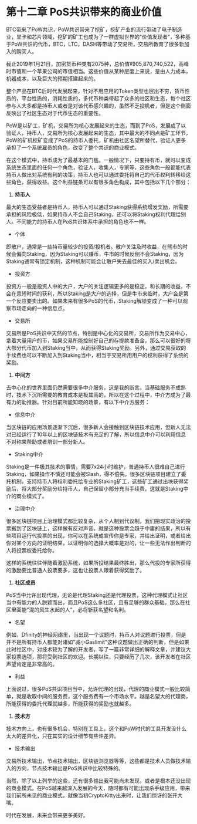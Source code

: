 # 第十二章 PoS共识带来的商业价值
BTC带来了PoW共识，PoW共识带来了挖矿，挖矿产业的流行带动了电子制造业，显卡和芯片领域，挖矿的矿工也成为了一群虚拟世界的&quot;价值发现者&quot;，多种基于PoW共识的代币，BTC，LTC，DASH等带动了交易所，交易所教育了很多新加入的购买人。

截止2019年1月21日，加密货币种类有2075种，总价值¥905,870,740,522，高峰时市值和一个苹果公司的市值相当。这些价值从某种层度上来说，是由人力成本，机器成本，以及巨大的预期搭建起来的。

整个产品在BTC后时代发展起来，针对不用应用的Token类型也层出不穷，货币性质的，平台性质的，消耗性质的，多代币种类带起了众多的社区和生态，每个社区参与人大多都是持币人或者是对该代币感兴趣的，虽然不乏投机者，但是这个侧面反映出了社区生态对于代币生态的重要性。

PoW是以矿工，矿机，交易所为核心发展起来的生态，而到了PoS，发展成了以验证人，持币人，交易所为核心发展起来的生态，其中最大的不同点是矿工环节，PoW的矿机挖矿变成了PoS的持币人委托，矿机由社区名望所替代，验证人更多承担了一个系统雇员的角色，改变了整个共识的商业模式。

在这个模式中，持币成为了最基本的门槛。一般情况下，只要持有币，就可以变成系统生态里面的任何一个角色，验证人，收集人，专家等，这些角色一般都能代表持币人做出对系统有利的决策，持币人也可以通过委托将自己的代币权利转移给这些角色，获得收益。这个利益链条可以有很多角色构成，其中包括以下几个部分：

1. **持币人**

最大的生态受益者是持币人，持币人可以通过Staking获得系统增发奖励，所需要承担的风险极低，如果持币人不会自己Staking，还可以将Staking权利代理给别人。不同能力的持币人在PoS共识体系中承担的角色也不一样。

- 个体

即散户，通常是一些持币量较少的投资/投机者。散户关注及时收益，在熊市的时候会偏向Staking，因为Staking可以赚币，牛市的时候反倒不会Staking，因为Staking通常有锁定机制，这种机制可能会让散户失去最佳的买入/卖出机会。

- 投资方

投资方一般是投资人中的大户，大户的关注逻辑更多的是稳定，和长期的收益，不会在意短时间的获利，所以Staking是大户的选择，但是牛市来临时，大户会是第一个反应要卖出的。如果未来有很多PoS的代币，Staking解锁变成了一种可以观察市场走向的一种信息点。

- 交易所

交易所是PoS共识中天然的节点，特别是中心化的交易所，交易所作为交易中心，拿着大量用户的币，如果交易所能控制好自己的存提款准备金，那么可以很好的将大部分代币加入到Staking当中，从而获得Staking奖励。另外，通过交易获取的手续费也可以不断加入到Staking当中，相当于交易所用用户的权利获得了系统的奖励。

1. **中间方**

去中心化的世界里面仍然需要很多中介服务，这是我的断言。当基础服务不成熟时，技术下沉所需要的教育成本是极其高的，所以在这个过程中，中介方成为了最有力的助推器。针对目前所能知晓的场景，有以下中介方服务：

- 信息中介

当区块链的应用场景逐渐下沉后，很多新人会接触到区块链技术应用，但新人无法对已经运行了10年以上的区块链技术有充足的了解，所以信息中介可以利用信息不对称来帮助或者培训一部分新人。

- Staking中介

Staking是一件极其技术的事情，需要7x24小时维护，普通持币人很难自己进行Staking，如果操作不慎还可能会被Slash，得不偿失。很多区块链项目建立了委托机制，支持持币人将权利委托给专业的Staking矿工，这些矿工通过出块获得奖励后，将大部分奖励分给持币人，自己保留小部分充当手续费。这就是Staking中介的商业模式了。

- 治理中介

很多区块链项目上治理模式都比较复杂，从个人制到代议制，我们把现实政治的投票搬到了区块链上，这样做有反对声音，就是这种投票会趋于中庸的结果，所以有些项目运行代投票的出现，你可以在系统成宣传你是专家，并给出证明，或者给出你对某个方向的证明结果，以证明你的选择大概率是对的，让一些无法作出判断的人将投票权委托给你。

这样的系统往往伴随着激励系统，如果所投结果最终胜出，那么代投的专家所获得的激励要比普通人投票要多，这也让投票人跟着获得奖励了。

1. **社区成员**

PoS当中允许出现代理，无论是代理Staking还是代理投票，这种代理模式让社区当中有能力的人脱颖而出，而且PoS这么多社区，且有足够的群众基础，那么在社区里面能&quot;混的风生水起的人&quot;，必将斩获名望和名利。

- 名望

例如，Dfinity的神经网络里，当出现一个议题时，持币人对议题进行投票，但是并不是所有持币人都能对诸如&quot;减小Gaslimit&quot;这种议题做出正确的判断，但是如果此时社区中，对技术较为了解的开发者，写了一篇非常详细的解释文章，并建议大家投票选项，那将受到社区的欢迎。长期以往，只要经历了几次，该开发者在社区声望肯定是非常高的。

- 利益

上面说过，很多PoS共识项目当中，允许代理的出现，代理的商业模式一般比较简单，就是收取中间的服务费，这个服务费有一个市场水平。越是名望大的代理商，所能获得的委托代理就越多，所能获得的奖励也就越多。

1. **技术方**

技术方向上，也有很多机会，特别在工具上。这个和PoW时代的工具开发没什么太大的差异化，只在其实的设计细节有些许差异。

- 技术输出

交易所技术输出，节点技术输出，区块链浏览器等等，这些都是技术人员做技术输入的方向，节点技术输出是PoS共识中比较特殊的。

当然，除了以上列举的这些，还有很多输出我可能尚未发现，或者是根本还没出现的商业模式。在PoS越来越深入发展的今天，随时都有可能出现杀手级应用，带来我们前所未见的商业模式，就像当初CryptoKitty出来时，让我们惊讶的张开大嘴。

时代在发展，未来会带来更多美好。
